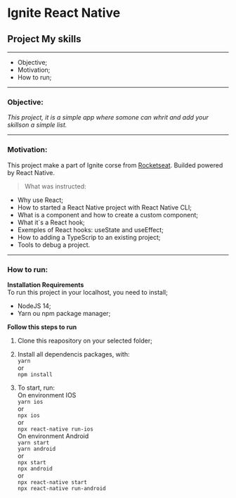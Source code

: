 # Ignite React Native 
## Project My skills
----

* Objective;
* Motivation;
* How to run;

----

### Objective:

*This project, it is a simple app where somone can whrit and add your skillson a simple list.*

----

### Motivation:

This project make a part of Ignite corse from [Rocketseat](https://rocketseat.com.br/).
Builded powered by React Native.

> What was instructed:
  * Why use React;
  * How to started a React Native project with React Native CLI;
  * What is a component and how to create a custom component;
  * What it`s a React hook;
  * Exemples of React hooks: useState and useEffect;
  * How to adding a TypeScrip to an existing project;
  * Tools to debug a project.

----

### How to run:

**Installation Requirements**  
To run this project in your localhost, you need to install;
 * NodeJS 14;
 * Yarn ou npm package manager;

**Follow this steps to run**
1. Clone this reapository on your selected folder;
2. Install all dependencis packages, with:  
`yarn`    
or  
`npm install`  

3. To start, run:  
On environment IOS  
`yarn ios`  
or  
`npx ios`  
or  
`npx react-native run-ios`  
On environment Android  
`yarn start`  
`yarn android`  
or  
`npx start`  
`npx android`  
or  
`npx react-native start`  
`npx react-native run-android`  
